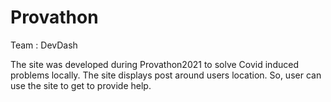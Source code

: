 # Provathon
Team : DevDash

The site was developed during Provathon2021 to solve Covid induced problems locally. The site displays post around users location. So, user can use the site to get to provide help.
